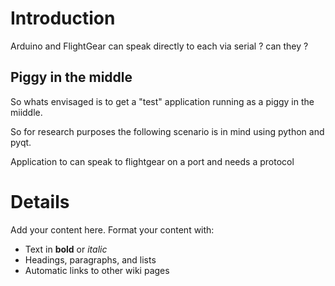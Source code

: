 # Introduction #

Arduino and FlightGear can speak directly to each via serial ? can they ?

## Piggy in the middle ##

So whats envisaged is to get a "test" application running as a piggy in the miiddle.

So for research purposes the following scenario is in mind using python and pyqt.

Application to can speak to flightgear on a port and needs a protocol


# Details #

Add your content here.  Format your content with:
  * Text in **bold** or _italic_
  * Headings, paragraphs, and lists
  * Automatic links to other wiki pages